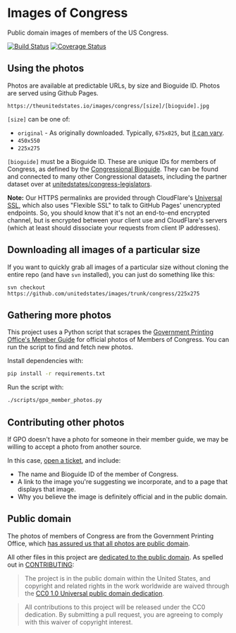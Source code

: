 # Images of Congress

Public domain images of members of the US Congress.

[![Build Status](https://travis-ci.org/unitedstates/images.svg?branch=gh-pages)](https://travis-ci.org/unitedstates/images)
[![Coverage Status](https://coveralls.io/repos/unitedstates/images/badge.svg?branch=gh-pages&service=github)](https://coveralls.io/github/unitedstates/images?branch=gh-pages)

## Using the photos

Photos are available at predictable URLs, by size and Bioguide ID. Photos are served using Github Pages.

```
https://theunitedstates.io/images/congress/[size]/[bioguide].jpg
```

`[size]` can be one of:

* `original` - As originally downloaded. Typically, `675x825`, but [it can vary](https://github.com/unitedstates/images/issues/1#issuecomment-35070231).
* `450x550`
* `225x275`

`[bioguide]` must be a Bioguide ID. These are unique IDs for members of Congress, as defined by the [Congressional Bioguide](http://bioguide.congress.gov). They can be found and connected to many other Congressional datasets, including the partner dataset over at [unitedstates/congress-legislators](https://github.com/unitedstates/congress-legislators).

**Note:** Our HTTPS permalinks are provided through CloudFlare's [Universal SSL](https://blog.cloudflare.com/introducing-universal-ssl/), which also uses "Flexible SSL" to talk to GitHub Pages' unencrypted endpoints. So, you should know that it's not an end-to-end encrypted channel, but is encrypted between your client use and CloudFlare's servers (which at least should dissociate your requests from client IP addresses).

## Downloading all images of a particular size

If you want to quickly grab all images of a particular size without cloning the entire repo (and have `svn` installed), you can just do something like this:

`svn checkout https://github.com/unitedstates/images/trunk/congress/225x275`

## Gathering more photos

This project uses a Python script that scrapes the [Government Printing Office's Member Guide](http://memberguide.gpo.gov/) for official photos of Members of Congress. You can run the script to find and fetch new photos.

Install dependencies with:

```bash
pip install -r requirements.txt
```

Run the script with:

```bash
./scripts/gpo_member_photos.py
```


## Contributing other photos

If GPO doesn't have a photo for someone in their member guide, we may be willing to accept a photo from another source.

In this case, [open a ticket](https://github.com/unitedstates/images/issues/new), and include:

* The name and Bioguide ID of the member of Congress.
* A link to the image you're suggesting we incorporate, and to a page that displays that image.
* Why you believe the image is definitely official and in the public domain.


## Public domain

The photos of members of Congress are from the Government Printing Office, which [has assured us that all photos are public domain](https://github.com/sunlightlabs/congress/issues/432#issuecomment-34481338).

All other files in this project are [dedicated to the public domain](LICENSE). As spelled out in [CONTRIBUTING](CONTRIBUTING.md):

> The project is in the public domain within the United States, and copyright and related rights in the work worldwide are waived through the [CC0 1.0 Universal public domain dedication](http://creativecommons.org/publicdomain/zero/1.0/).

> All contributions to this project will be released under the CC0 dedication. By submitting a pull request, you are agreeing to comply with this waiver of copyright interest.
